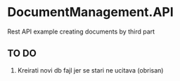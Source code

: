 # DocumentManagement.API
Rest API example creating documents by third part

## TO DO
1. Kreirati novi db fajl jer se stari ne ucitava (obrisan)
